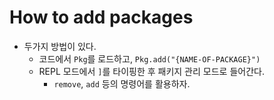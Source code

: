 # How to add packages 

- 두가지 방법이 있다. 
    + 코드에서 `Pkg`를 로드하고, `Pkg.add("{NAME-OF-PACKAGE}")`
    + REPL 모드에서 `]`를 타이핑한 후 패키지 관리 모드로 들어간다. 
        + `remove`, `add` 등의 명령어를 활용하자. 